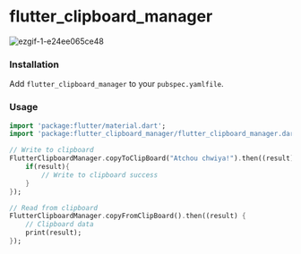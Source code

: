# flutter_clipboard_manager

![ezgif-1-e24ee065ce48](https://user-images.githubusercontent.com/14943106/59601797-62cd5a80-9105-11e9-8262-5a9aa406f772.gif)

### Installation

Add `flutter_clipboard_manager` to your `pubspec.yamlfile`.

### Usage

```dart
import 'package:flutter/material.dart';
import 'package:flutter_clipboard_manager/flutter_clipboard_manager.dart';

// Write to clipboard 
FlutterClipboardManager.copyToClipBoard("Atchou chwiya!").then((result) {
    if(result){
        // Write to clipboard success
    }
});

// Read from clipboard
FlutterClipboardManager.copyFromClipBoard().then((result) {
    // Clipboard data
    print(result);
});
```
